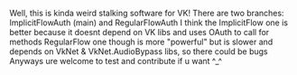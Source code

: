 Well, this is kinda weird stalking software for VK!
There are two branches: ImplicitFlowAuth (main) and RegularFlowAuth
I think the ImplicitFlow one is better because it doesnt depend on VK libs and uses OAuth to call for methods
RegularFlow one though is more "powerful" but is slower and depends on VkNet & VkNet.AudioBypass libs, so there could be bugs
Anyways ure welcome to test and contribute if u want ^_^
